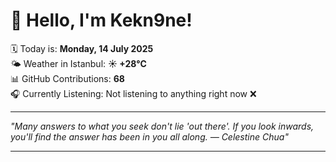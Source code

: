 # 👋 Hello, I'm Kekn9ne!

🗓️ Today is: **Monday, 14 July 2025**  
🌤️ Weather in Istanbul: **☀️   +28°C**  
📊 GitHub Contributions: **68**  
🎧 Currently Listening: Not listening to anything right now ❌

---

_"Many answers to what you seek don't lie 'out there'. If you look inwards, you'll find the answer has been in you all along. — *Celestine Chua*"_

---
